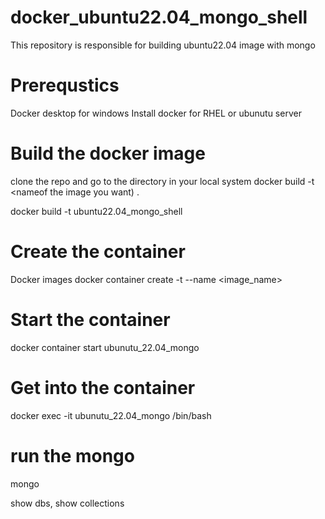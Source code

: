 # docker_ubuntu22.04_mongo_shell
This repository is responsible for building ubuntu22.04 image with mongo

# Prerequstics

Docker desktop for windows
Install docker for RHEL or ubunutu server

# Build the docker image
clone the repo and go to the directory in your local system
docker build -t <nameof the image you want) .

docker build -t ubuntu22.04_mongo_shell

# Create the container
Docker images
docker container create -t --name <container name> <image_name>

# Start the container
docker container start ubunutu_22.04_mongo

# Get into the container

docker exec -it ubunutu_22.04_mongo /bin/bash

# run the mongo

mongo

show dbs, show collections

